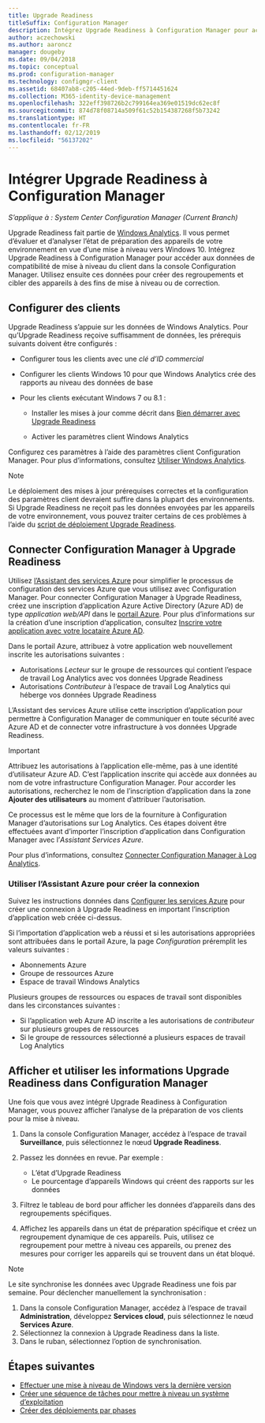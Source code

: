 ```yaml
---
title: Upgrade Readiness
titleSuffix: Configuration Manager
description: Intégrez Upgrade Readiness à Configuration Manager pour accéder aux appareils cibles et aux données de compatibilité de mise à niveau vers Windows 10 pour la mise à niveau ou la correction.
author: aczechowski
ms.author: aaroncz
manager: dougeby
ms.date: 09/04/2018
ms.topic: conceptual
ms.prod: configuration-manager
ms.technology: configmgr-client
ms.assetid: 68407ab8-c205-44ed-9deb-ff5714451624
ms.collection: M365-identity-device-management
ms.openlocfilehash: 322eff398726b2c799164ea369e01519dc62ec8f
ms.sourcegitcommit: 874d78f08714a509f61c52b154387268f5b73242
ms.translationtype: HT
ms.contentlocale: fr-FR
ms.lasthandoff: 02/12/2019
ms.locfileid: "56137202"
---
```

# <a name="integrate-upgrade-readiness-with-configuration-manager"></a>Intégrer Upgrade Readiness à Configuration Manager

*S’applique à : System Center Configuration Manager (Current Branch)*

Upgrade Readiness fait partie de [Windows Analytics](https://docs.microsoft.com/windows/deployment/upgrade/manage-windows-upgrades-with-upgrade-readiness). Il vous permet d’évaluer et d’analyser l’état de préparation des appareils de votre environnement en vue d’une mise à niveau vers Windows 10. Intégrez Upgrade Readiness à Configuration Manager pour accéder aux données de compatibilité de mise à niveau du client dans la console Configuration Manager. Utilisez ensuite ces données pour créer des regroupements et cibler des appareils à des fins de mise à niveau ou de correction.



## <a name="configure-clients"></a>Configurer des clients

Upgrade Readiness s’appuie sur les données de Windows Analytics. Pour qu’Upgrade Readiness reçoive suffisamment de données, les prérequis suivants doivent être configurés :

- Configurer tous les clients avec une *clé d’ID commercial*  

- Configurer les clients Windows 10 pour que Windows Analytics crée des rapports au niveau des données de base  

- Pour les clients exécutant Windows 7 ou 8.1 :  

    - Installer les mises à jour comme décrit dans [Bien démarrer avec Upgrade Readiness](https://docs.microsoft.com/windows/deployment/upgrade/upgrade-readiness-get-started#deploy-the-compatibility-update-and-related-kbs)  

    - Activer les paramètres client Windows Analytics  

Configurez ces paramètres à l’aide des paramètres client Configuration Manager. Pour plus d’informations, consultez [Utiliser Windows Analytics](/sccm/core/clients/manage/monitor-windows-analytics).

> [!NOTE]  
> Le déploiement des mises à jour prérequises correctes et la configuration des paramètres client devraient suffire dans la plupart des environnements. Si Upgrade Readiness ne reçoit pas les données envoyées par les appareils de votre environnement, vous pouvez traiter certains de ces problèmes à l’aide du [script de déploiement Upgrade Readiness](https://docs.microsoft.com/windows/deployment/upgrade/upgrade-readiness-deployment-script). 



## <a name="connect-configuration-manager-to-upgrade-readiness"></a>Connecter Configuration Manager à Upgrade Readiness

Utilisez [l’Assistant des services Azure](/sccm/core/servers/deploy/configure/azure-services-wizard) pour simplifier le processus de configuration des services Azure que vous utilisez avec Configuration Manager. Pour connecter Configuration Manager à Upgrade Readiness, créez une inscription d’application Azure Active Directory (Azure AD) de type *application web/API* dans le [portail Azure](https://portal.azure.com). Pour plus d’informations sur la création d’une inscription d’application, consultez [Inscrire votre application avec votre locataire Azure AD](/azure/active-directory/active-directory-app-registration). 

Dans le portail Azure, attribuez à votre application web nouvellement inscrite les autorisations suivantes :
- Autorisations *Lecteur* sur le groupe de ressources qui contient l’espace de travail Log Analytics avec vos données Upgrade Readiness
- Autorisations *Contributeur* à l’espace de travail Log Analytics qui héberge vos données Upgrade Readiness

L’Assistant des services Azure utilise cette inscription d’application pour permettre à Configuration Manager de communiquer en toute sécurité avec Azure AD et de connecter votre infrastructure à vos données Upgrade Readiness.

> [!IMPORTANT]  
> Attribuez les autorisations à l’application elle-même, pas à une identité d’utilisateur Azure AD. C’est l’application inscrite qui accède aux données au nom de votre infrastructure Configuration Manager. Pour accorder les autorisations, recherchez le nom de l’inscription d’application dans la zone **Ajouter des utilisateurs** au moment d’attribuer l’autorisation. 
> 
> Ce processus est le même que lors de la fourniture à Configuration Manager d’autorisations sur Log Analytics. Ces étapes doivent être effectuées avant d’importer l’inscription d’application dans Configuration Manager avec l’*Assistant Services Azure*.
> 
> Pour plus d’informations, consultez [Connecter Configuration Manager à Log Analytics](https://docs.microsoft.com/azure/log-analytics/log-analytics-sccm).


### <a name="use-the-azure-wizard-to-create-the-connection"></a>Utiliser l’Assistant Azure pour créer la connexion

Suivez les instructions données dans [Configurer les services Azure](/sccm/core/servers/deploy/configure/azure-services-wizard) pour créer une connexion à Upgrade Readiness en important l’inscription d’application web créée ci-dessus. 

Si l’importation d’application web a réussi et si les autorisations appropriées sont attribuées dans le portail Azure, la page *Configuration* préremplit les valeurs suivantes :   
-  Abonnements Azure  
-  Groupe de ressources Azure  
-  Espace de travail Windows Analytics  

Plusieurs groupes de ressources ou espaces de travail sont disponibles dans les circonstances suivantes : 
- Si l’application web Azure AD inscrite a les autorisations de *contributeur* sur plusieurs groupes de ressources   
- Si le groupe de ressources sélectionné a plusieurs espaces de travail Log Analytics  



## <a name="view-and-use-upgrade-readiness-information-in-configuration-manager"></a>Afficher et utiliser les informations Upgrade Readiness dans Configuration Manager

Une fois que vous avez intégré Upgrade Readiness à Configuration Manager, vous pouvez afficher l’analyse de la préparation de vos clients pour la mise à niveau.

1. Dans la console Configuration Manager, accédez à l’espace de travail **Surveillance**, puis sélectionnez le nœud **Upgrade Readiness**.  

2. Passez les données en revue. Par exemple :  
    - L’état d’Upgrade Readiness  
    - Le pourcentage d’appareils Windows qui créent des rapports sur les données  

3. Filtrez le tableau de bord pour afficher les données d’appareils dans des regroupements spécifiques.  

4. Affichez les appareils dans un état de préparation spécifique et créez un regroupement dynamique de ces appareils. Puis, utilisez ce regroupement pour mettre à niveau ces appareils, ou prenez des mesures pour corriger les appareils qui se trouvent dans un état bloqué.  

> [!Note]  
> Le site synchronise les données avec Upgrade Readiness une fois par semaine.<!--SCCMDocs issue 732--> Pour déclencher manuellement la synchronisation :
> 1. Dans la console Configuration Manager, accédez à l’espace de travail **Administration**, développez **Services cloud**, puis sélectionnez le nœud **Services Azure**.  
> 2. Sélectionnez la connexion à Upgrade Readiness dans la liste.  
> 3. Dans le ruban, sélectionnez l’option de synchronisation.  



## <a name="next-steps"></a>Étapes suivantes

- [Effectuer une mise à niveau de Windows vers la dernière version](/sccm/osd/deploy-use/upgrade-windows-to-the-latest-version)  
- [Créer une séquence de tâches pour mettre à niveau un système d’exploitation](/sccm/osd/deploy-use/create-a-task-sequence-to-upgrade-an-operating-system)  
- [Créer des déploiements par phases](/sccm/osd/deploy-use/create-phased-deployment-for-task-sequence)  
